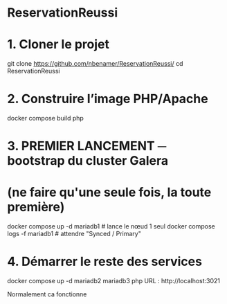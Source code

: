 # ReservationReussi

# 1. Cloner le projet
git clone https://github.com/nbenamer/ReservationReussi/
cd ReservationReussi

# 2. Construire l’image PHP/Apache
docker compose build php

# 3. PREMIER LANCEMENT ─ bootstrap du cluster Galera
#    (ne faire qu'une seule fois, la toute première)
docker compose up -d mariadb1           # lance le nœud 1 seul
docker compose logs -f mariadb1         # attendre "Synced / Primary"

# 4. Démarrer le reste des services
docker compose up -d mariadb2 mariadb3 php
URL : http://localhost:3021

Normalement ca fonctionne 
